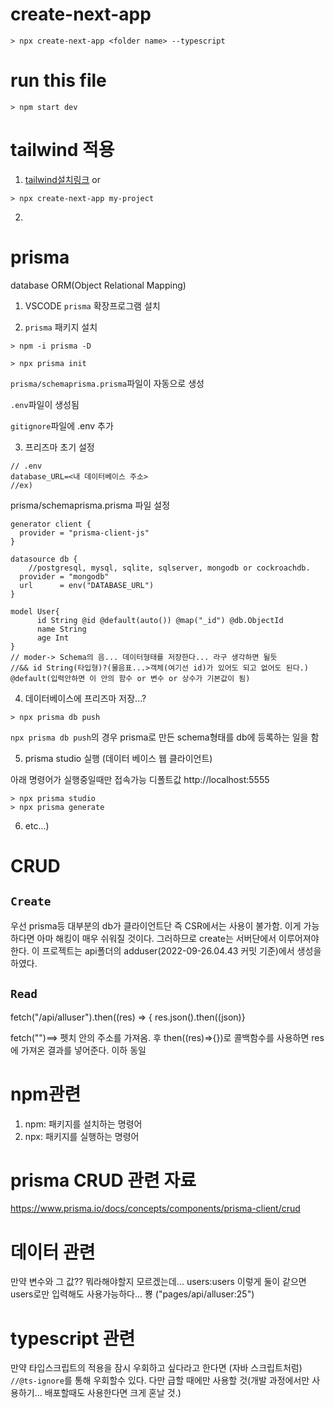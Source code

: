 # create-next-app

```
> npx create-next-app <folder name> --typescript
```

# run this file

```
> npm start dev
```

# tailwind 적용

1. [tailwind설치링크](https://tailwindcss.com/docs/guides/nextjs)
   or

```
> npx create-next-app my-project
```

2.

# prisma

database ORM(Object Relational Mapping)

1. VSCODE `prisma` 확장프로그램 설치

2. `prisma` 패키지 설치

```
> npm -i prisma -D

> npx prisma init
```

`prisma/schemaprisma.prisma`파일이 자동으로 생성

<!-- schemar...??=>  -->

`.env`파일이 생성됨

`gitignore`파일에 .env 추가

3. 프리즈마 초기 설정

```
// .env
database_URL=<내 데이터베이스 주소>
//ex)
```

prisma/schemaprisma.prisma 파일 설정

```
generator client {
  provider = "prisma-client-js"
}

datasource db {
    //postgresql, mysql, sqlite, sqlserver, mongodb or cockroachdb.
  provider = "mongodb"
  url      = env("DATABASE_URL")
}

model User{
      id String @id @default(auto()) @map("_id") @db.ObjectId
      name String
      age Int
}
// moder-> Schema의 음... 데이터형태를 저장한다... 라구 생각하면 될듯
//&& id String(타입형)?(물음표...>객체(여기선 id)가 있어도 되고 없어도 된다.) @default(입력안하면 이 안의 함수 or 변수 or 상수가 기본값이 됨)
```

4. 데이터베이스에 프리즈마 저장...?

```
> npx prisma db push
```

`npx prisma db push`의 경우 prisma로 만든 schema형태를 db에 등록하는 일을 함

5. prisma studio 실행 (데이터 베이스 웹 클라이언트)

아래 명령어가 실행중일때만 접속가능 디폴트값 http://localhost:5555

```
> npx prisma studio
> npx prisma generate
```

6. etc...)

# CRUD

## `Create`

우선 prisma등 대부분의 db가 클라이언트단 즉 CSR에서는 사용이 불가함. 이게 가능하다면 아마 해킹이 매우 쉬워질 것이다.
그러하므로 create는 서버단에서 이루어져야한다. 이 프로젝트는 api폴더의 adduser(2022-09-26.04.43 커밋 기준)에서 생성을 하였다.

## `Read`

fetch("/api/alluser").then((res) => {
res.json().then((json)}

fetch("")==> 펫치 안의 주소를 가져옴. 후 then((res)=>{})로 콜백함수를 사용하면 res에 가져온 결과를 넣어준다. 이하 동일

# npm관련

1. npm: 패키지를 설치하는 명령어
2. npx: 패키지를 실행하는 명령어

# prisma CRUD 관련 자료

https://www.prisma.io/docs/concepts/components/prisma-client/crud

# 데이터 관련

만약 변수와 그 값?? 뭐라해야할지 모르겠는데... users:users 이렇게 둘이 같으면 users로만 입력해도 사용가능하다... 뿅 ("pages/api/alluser:25")

# typescript 관련

만약 타입스크립트의 적용을 잠시 우회하고 싶다라고 한다면 (자바 스크립트처럼) `//@ts-ignore`를 통해 우회할수 있다. 다만 급할 때에만 사용할 것(개발 과정에서만 사용하기... 배포할때도 사용한다면 크게 혼날 것.)
